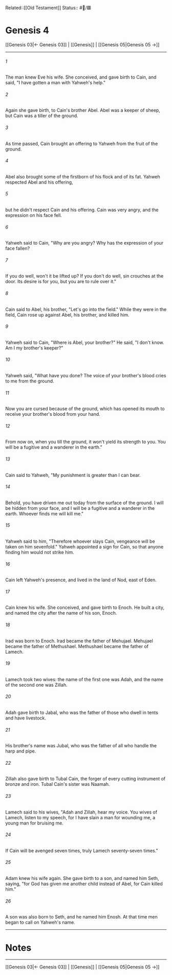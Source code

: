 Related::[[Old Testament]]
Status:: #📖/🟥
# Genesis 4

[[Genesis 03|← Genesis 03]] | [[Genesis]] | [[Genesis 05|Genesis 05 →]]
***



###### 1 
The man knew Eve his wife. She conceived, and gave birth to Cain, and said, "I have gotten a man with Yahweh's help." 

###### 2 
Again she gave birth, to Cain's brother Abel. Abel was a keeper of sheep, but Cain was a tiller of the ground. 

###### 3 
As time passed, Cain brought an offering to Yahweh from the fruit of the ground. 

###### 4 
Abel also brought some of the firstborn of his flock and of its fat. Yahweh respected Abel and his offering, 

###### 5 
but he didn't respect Cain and his offering. Cain was very angry, and the expression on his face fell. 

###### 6 
Yahweh said to Cain, "Why are you angry? Why has the expression of your face fallen? 

###### 7 
If you do well, won't it be lifted up? If you don't do well, sin crouches at the door. Its desire is for you, but you are to rule over it." 

###### 8 
Cain said to Abel, his brother, "Let's go into the field." While they were in the field, Cain rose up against Abel, his brother, and killed him. 

###### 9 
Yahweh said to Cain, "Where is Abel, your brother?" He said, "I don't know. Am I my brother's keeper?" 

###### 10 
Yahweh said, "What have you done? The voice of your brother's blood cries to me from the ground. 

###### 11 
Now you are cursed because of the ground, which has opened its mouth to receive your brother's blood from your hand. 

###### 12 
From now on, when you till the ground, it won't yield its strength to you. You will be a fugitive and a wanderer in the earth." 

###### 13 
Cain said to Yahweh, "My punishment is greater than I can bear. 

###### 14 
Behold, you have driven me out today from the surface of the ground. I will be hidden from your face, and I will be a fugitive and a wanderer in the earth. Whoever finds me will kill me." 

###### 15 
Yahweh said to him, "Therefore whoever slays Cain, vengeance will be taken on him sevenfold." Yahweh appointed a sign for Cain, so that anyone finding him would not strike him. 

###### 16 
Cain left Yahweh's presence, and lived in the land of Nod, east of Eden. 

###### 17 
Cain knew his wife. She conceived, and gave birth to Enoch. He built a city, and named the city after the name of his son, Enoch. 

###### 18 
Irad was born to Enoch. Irad became the father of Mehujael. Mehujael became the father of Methushael. Methushael became the father of Lamech. 

###### 19 
Lamech took two wives: the name of the first one was Adah, and the name of the second one was Zillah. 

###### 20 
Adah gave birth to Jabal, who was the father of those who dwell in tents and have livestock. 

###### 21 
His brother's name was Jubal, who was the father of all who handle the harp and pipe. 

###### 22 
Zillah also gave birth to Tubal Cain, the forger of every cutting instrument of bronze and iron. Tubal Cain's sister was Naamah. 

###### 23 
Lamech said to his wives, "Adah and Zillah, hear my voice. You wives of Lamech, listen to my speech, for I have slain a man for wounding me, a young man for bruising me. 

###### 24 
If Cain will be avenged seven times, truly Lamech seventy-seven times." 

###### 25 
Adam knew his wife again. She gave birth to a son, and named him Seth, saying, "for God has given me another child instead of Abel, for Cain killed him." 

###### 26 
A son was also born to Seth, and he named him Enosh. At that time men began to call on Yahweh's name.

---
# Notes


***
[[Genesis 03|← Genesis 03]] | [[Genesis]] | [[Genesis 05|Genesis 05 →]]
